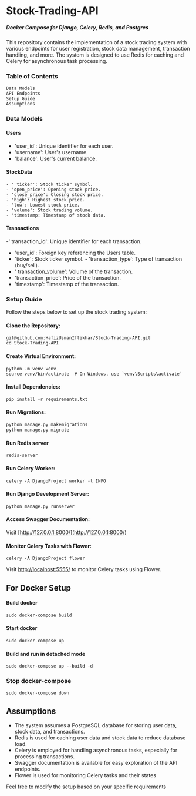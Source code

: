 # Stock-Trading-API
##### Docker Compose for Django, Celery, Redis, and Postgres
This repository contains the implementation of a stock trading system with various endpoints for user registration, stock data management, transaction handling, and more. The system is designed to use Redis for caching and Celery for asynchronous task processing.

### Table of Contents
    Data Models
    API Endpoints
    Setup Guide
    Assumptions

### Data Models
#### Users

   - 'user_id': Unique identifier for each user.
   - 'username': User's username.
   - 'balance': User's current balance.

#### StockData


    - ' ticker': Stock ticker symbol.
    - 'open_price': Opening stock price.
    - 'close_price': Closing stock price.
    - 'high': Highest stock price.
    - 'low': Lowest stock price.
    - 'volume': Stock trading volume.
    - 'timestamp: Timestamp of stock data.

#### Transactions

   -' transaction_id': Unique identifier for each transaction.
   - 'user_id': Foreign key referencing the Users table.
   - 'ticker': Stock ticker symbol.
    - 'transaction_type': Type of transaction (buy/sell).
   - ' transaction_volume': Volume of the transaction.
   - 'transaction_price': Price of the transaction.
   -  'timestamp': Timestamp of the transaction.




### Setup Guide
Follow the steps below to set up the stock trading system:

#### Clone the Repository:

```
git@github.com:HafizUsmanIftikhar/Stock-Trading-API.git
cd Stock-Trading-API
```
#### Create Virtual Environment:
```
python -m venv venv
source venv/bin/activate  # On Windows, use `venv\Scripts\activate`

```
#### Install Dependencies:

```
pip install -r requirements.txt

```

#### Run Migrations:
```
python manage.py makemigrations
python manage.py migrate

```
#### Run Redis server
```
redis-server
```

#### Run Celery Worker:
```
celery -A DjangoProject worker -l INFO

```

#### Run Django Development Server:

```
python manage.py runserver
```

#### Access Swagger Documentation:

Visit [http://127.0.0.1:8000/](http://127.0.0.1:8000/)


#### Monitor Celery Tasks with Flower:
```
celery -A DjangoProject flower
```
Visit [http://localhost:5555/](http://localhost:5555/) to monitor Celery tasks using Flower.


## For Docker Setup

#### Build docker

```
sudo docker-compose build
```

#### Start docker

```
sudo docker-compose up
```

#### Build and run in detached mode

```
sudo docker-compose up --build -d
```

### Stop docker-compose

```
sudo docker-compose down
```

## Assumptions
- The system assumes a PostgreSQL database for storing user data, stock data, and transactions.
- Redis is used for caching user data and stock data to reduce database load.
- Celery is employed for handling asynchronous tasks, especially for processing transactions.
- Swagger documentation is available for easy exploration of the API endpoints.
- Flower is used for monitoring Celery tasks and their states

Feel free to modify the setup based on your specific requirements


